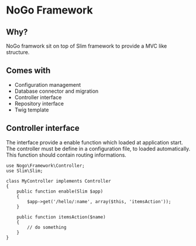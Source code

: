 # NoGo Framework

## Why?

NoGo framwork sit on top of Slim framework to provide a MVC like structure.

## Comes with

- Configuration management
- Database connector and migration
- Controller interface
- Repository interface
- Twig template

## Controller interface

The interface provide a enable function which loaded at application start. The
controller must be define in a configuration file, to loaded automatically. This
function should contain routing informations.

```
use Nogo\Framework\Controller;
use Slim\Slim;

class MyController implements Controller
{
    public function enable(Slim $app)
    {
        $app->get('/hello/:name', array($this, 'itemsAction'));
    }

    public function itemsAction($name)
    {
        // do something
    }
}

```
